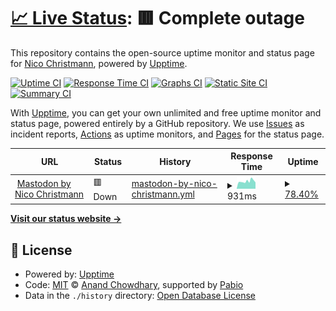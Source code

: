 # [📈 Live Status](https://Happynico7504.github.io/MastodonUptimeStatus): <!--live status--> **🟥 Complete outage**

This repository contains the open-source uptime monitor and status page for [Nico Christmann](https://nicochristmann.net), powered by [Upptime](https://github.com/upptime/upptime).

[![Uptime CI](https://github.com/Happynico7504/MastodonUptimeStatus/workflows/Uptime%20CI/badge.svg)](https://github.com/Happynico7504/MastodonUptimeStatus/actions?query=workflow%3A%22Uptime+CI%22)
[![Response Time CI](https://github.com/Happynico7504/MastodonUptimeStatus/workflows/Response%20Time%20CI/badge.svg)](https://github.com/Happynico7504/MastodonUptimeStatus/actions?query=workflow%3A%22Response+Time+CI%22)
[![Graphs CI](https://github.com/Happynico7504/MastodonUptimeStatus/workflows/Graphs%20CI/badge.svg)](https://github.com/Happynico7504/MastodonUptimeStatus/actions?query=workflow%3A%22Graphs+CI%22)
[![Static Site CI](https://github.com/Happynico7504/MastodonUptimeStatus/workflows/Static%20Site%20CI/badge.svg)](https://github.com/Happynico7504/MastodonUptimeStatus/actions?query=workflow%3A%22Static+Site+CI%22)
[![Summary CI](https://github.com/Happynico7504/MastodonUptimeStatus/workflows/Summary%20CI/badge.svg)](https://github.com/Happynico7504/MastodonUptimeStatus/actions?query=workflow%3A%22Summary+CI%22)

With [Upptime](https://upptime.js.org), you can get your own unlimited and free uptime monitor and status page, powered entirely by a GitHub repository. We use [Issues](https://github.com/Happynico7504/MastodonUptimeStatus/issues) as incident reports, [Actions](https://github.com/Happynico7504/MastodonUptimeStatus/actions) as uptime monitors, and [Pages](https://Happynico7504.github.io/MastodonUptimeStatus) for the status page.

<!--start: status pages-->
<!-- This summary is generated by Upptime (https://github.com/upptime/upptime) -->
<!-- Do not edit this manually, your changes will be overwritten -->
<!-- prettier-ignore -->
| URL | Status | History | Response Time | Uptime |
| --- | ------ | ------- | ------------- | ------ |
| <img alt="" src="https://icons.duckduckgo.com/ip3/mastodon.nicochristmann.net.ico" height="13"> [Mastodon by Nico Christmann](https://mastodon.nicochristmann.net) | 🟥 Down | [mastodon-by-nico-christmann.yml](https://github.com/Happynico7504/MastodonUptimeStatus/commits/HEAD/history/mastodon-by-nico-christmann.yml) | <details><summary><img alt="Response time graph" src="./graphs/mastodon-by-nico-christmann/response-time-week.png" height="20"> 931ms</summary><br><a href="https://Happynico7504.github.io/MastodonUptimeStatus/history/mastodon-by-nico-christmann"><img alt="Response time 924" src="https://img.shields.io/endpoint?url=https%3A%2F%2Fraw.githubusercontent.com%2FHappynico7504%2FMastodonUptimeStatus%2FHEAD%2Fapi%2Fmastodon-by-nico-christmann%2Fresponse-time.json"></a><br><a href="https://Happynico7504.github.io/MastodonUptimeStatus/history/mastodon-by-nico-christmann"><img alt="24-hour response time 792" src="https://img.shields.io/endpoint?url=https%3A%2F%2Fraw.githubusercontent.com%2FHappynico7504%2FMastodonUptimeStatus%2FHEAD%2Fapi%2Fmastodon-by-nico-christmann%2Fresponse-time-day.json"></a><br><a href="https://Happynico7504.github.io/MastodonUptimeStatus/history/mastodon-by-nico-christmann"><img alt="7-day response time 931" src="https://img.shields.io/endpoint?url=https%3A%2F%2Fraw.githubusercontent.com%2FHappynico7504%2FMastodonUptimeStatus%2FHEAD%2Fapi%2Fmastodon-by-nico-christmann%2Fresponse-time-week.json"></a><br><a href="https://Happynico7504.github.io/MastodonUptimeStatus/history/mastodon-by-nico-christmann"><img alt="30-day response time 926" src="https://img.shields.io/endpoint?url=https%3A%2F%2Fraw.githubusercontent.com%2FHappynico7504%2FMastodonUptimeStatus%2FHEAD%2Fapi%2Fmastodon-by-nico-christmann%2Fresponse-time-month.json"></a><br><a href="https://Happynico7504.github.io/MastodonUptimeStatus/history/mastodon-by-nico-christmann"><img alt="1-year response time 924" src="https://img.shields.io/endpoint?url=https%3A%2F%2Fraw.githubusercontent.com%2FHappynico7504%2FMastodonUptimeStatus%2FHEAD%2Fapi%2Fmastodon-by-nico-christmann%2Fresponse-time-year.json"></a></details> | <details><summary><a href="https://Happynico7504.github.io/MastodonUptimeStatus/history/mastodon-by-nico-christmann">78.40%</a></summary><a href="https://Happynico7504.github.io/MastodonUptimeStatus/history/mastodon-by-nico-christmann"><img alt="All-time uptime 96.56%" src="https://img.shields.io/endpoint?url=https%3A%2F%2Fraw.githubusercontent.com%2FHappynico7504%2FMastodonUptimeStatus%2FHEAD%2Fapi%2Fmastodon-by-nico-christmann%2Fuptime.json"></a><br><a href="https://Happynico7504.github.io/MastodonUptimeStatus/history/mastodon-by-nico-christmann"><img alt="24-hour uptime 100.00%" src="https://img.shields.io/endpoint?url=https%3A%2F%2Fraw.githubusercontent.com%2FHappynico7504%2FMastodonUptimeStatus%2FHEAD%2Fapi%2Fmastodon-by-nico-christmann%2Fuptime-day.json"></a><br><a href="https://Happynico7504.github.io/MastodonUptimeStatus/history/mastodon-by-nico-christmann"><img alt="7-day uptime 78.40%" src="https://img.shields.io/endpoint?url=https%3A%2F%2Fraw.githubusercontent.com%2FHappynico7504%2FMastodonUptimeStatus%2FHEAD%2Fapi%2Fmastodon-by-nico-christmann%2Fuptime-week.json"></a><br><a href="https://Happynico7504.github.io/MastodonUptimeStatus/history/mastodon-by-nico-christmann"><img alt="30-day uptime 94.04%" src="https://img.shields.io/endpoint?url=https%3A%2F%2Fraw.githubusercontent.com%2FHappynico7504%2FMastodonUptimeStatus%2FHEAD%2Fapi%2Fmastodon-by-nico-christmann%2Fuptime-month.json"></a><br><a href="https://Happynico7504.github.io/MastodonUptimeStatus/history/mastodon-by-nico-christmann"><img alt="1-year uptime 96.56%" src="https://img.shields.io/endpoint?url=https%3A%2F%2Fraw.githubusercontent.com%2FHappynico7504%2FMastodonUptimeStatus%2FHEAD%2Fapi%2Fmastodon-by-nico-christmann%2Fuptime-year.json"></a></details>

<!--end: status pages-->

[**Visit our status website →**](https://Happynico7504.github.io/MastodonUptimeStatus)

## 📄 License

- Powered by: [Upptime](https://github.com/upptime/upptime)
- Code: [MIT](./LICENSE) © [Anand Chowdhary](https://anandchowdhary.com), supported by [Pabio](https://pabio.com)
- Data in the `./history` directory: [Open Database License](https://opendatacommons.org/licenses/odbl/1-0/)
